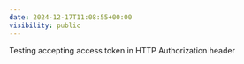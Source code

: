 ```yaml
---
date: 2024-12-17T11:08:55+00:00
visibility: public
---
```


Testing accepting access token in HTTP Authorization header